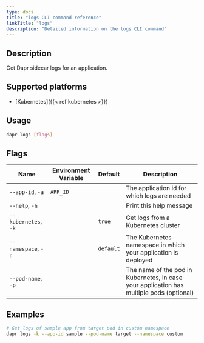```yaml
---
type: docs
title: "logs CLI command reference"
linkTitle: "logs"
description: "Detailed information on the logs CLI command"
---
```


## Description

Get Dapr sidecar logs for an application.

## Supported platforms

- [Kubernetes]({{< ref kubernetes >}})

## Usage

```bash
dapr logs [flags]
```

## Flags

 | Name                 | Environment Variable | Default   | Description                                                                              |
 | -------------------- | -------------------- | --------- | ---------------------------------------------------------------------------------------- |
 | `--app-id`, `-a`     | `APP_ID`             |           | The application id for which logs are needed                                             |
 | `--help`, `-h`       |                      |           | Print this help message                                                                  |
 | `--kubernetes`, `-k` |                      | `true`    | Get logs from a Kubernetes cluster                                                       |
 | `--namespace`, `-n`  |                      | `default` | The Kubernetes namespace in which your application is deployed                           |
 | `--pod-name`, `-p`   |                      |           | The name of the pod in Kubernetes, in case your application has multiple pods (optional) |

## Examples

```bash
# Get logs of sample app from target pod in custom namespace
dapr logs -k --app-id sample --pod-name target --namespace custom
```
